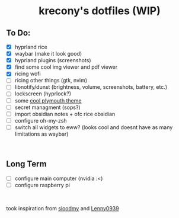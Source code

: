 <h1 align="center">krecony's dotfiles (WIP) <br> </h1>

## To Do:
- [x] hyprland rice
- [x] waybar (make it look good)
- [x] hyprland plugins (screenshots)
- [x] find some cool img viewer and pdf viewer
- [x] ricing wofi
- [ ] ricing other things (gtk, nvim)
- [ ] libnotify/dunst (brightness, volume, screenshots, battery, etc.)
- [ ] lockscreen (hyprlock?)
- [ ] some [cool plymouth theme](https://raw.githubusercontent.com/adi1090x/files/master/plymouth-themes/previews/53.gif)
- [ ] secret managment (sops?)
- [ ] import obsidian notes + ofc rice obsidian
- [ ] configure oh-my-zsh
- [ ] switch all widgets to eww? (looks cool and doesnt have as many limitations as waybar)

<br>

## Long Term
- [ ] configure main computer (nvidia :<)
- [ ] configure raspberry pi

<br>

took inspiration from [sioodmy](https://github.com/sioodmy/dotfiles) and [Lenny0939](https://github.com/Lenny0939/Nix-Config)
